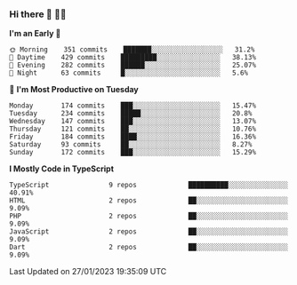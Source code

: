 ### Hi there 👋 🧑‍💻



<!--START_SECTION:waka-->
**I'm an Early 🐤** 

```text
🌞 Morning    351 commits    ███████░░░░░░░░░░░░░░░░░░   31.2% 
🌆 Daytime    429 commits    █████████░░░░░░░░░░░░░░░░   38.13% 
🌃 Evening    282 commits    ██████░░░░░░░░░░░░░░░░░░░   25.07% 
🌙 Night      63 commits     █░░░░░░░░░░░░░░░░░░░░░░░░   5.6%

```
📅 **I'm Most Productive on Tuesday** 

```text
Monday       174 commits    ███░░░░░░░░░░░░░░░░░░░░░░   15.47% 
Tuesday      234 commits    █████░░░░░░░░░░░░░░░░░░░░   20.8% 
Wednesday    147 commits    ███░░░░░░░░░░░░░░░░░░░░░░   13.07% 
Thursday     121 commits    ██░░░░░░░░░░░░░░░░░░░░░░░   10.76% 
Friday       184 commits    ████░░░░░░░░░░░░░░░░░░░░░   16.36% 
Saturday     93 commits     ██░░░░░░░░░░░░░░░░░░░░░░░   8.27% 
Sunday       172 commits    ███░░░░░░░░░░░░░░░░░░░░░░   15.29%

```


**I Mostly Code in TypeScript** 

```text
TypeScript               9 repos             ██████████░░░░░░░░░░░░░░░   40.91% 
HTML                     2 repos             ██░░░░░░░░░░░░░░░░░░░░░░░   9.09% 
PHP                      2 repos             ██░░░░░░░░░░░░░░░░░░░░░░░   9.09% 
JavaScript               2 repos             ██░░░░░░░░░░░░░░░░░░░░░░░   9.09% 
Dart                     2 repos             ██░░░░░░░░░░░░░░░░░░░░░░░   9.09%

```



 Last Updated on 27/01/2023 19:35:09 UTC
<!--END_SECTION:waka-->


